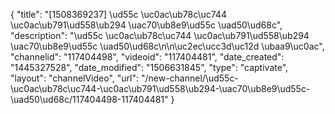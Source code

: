 {
    "title": "[1508369237] \ud55c \uc0ac\ub78c\uc744 \uc0ac\ub791\ud558\ub294 \uac70\ub8e9\ud55c \uad50\ud68c",
    "description": "\ud55c \uc0ac\ub78c\uc744 \uc0ac\ub791\ud558\ub294 \uac70\ub8e9\ud55c \uad50\ud68c\n\n\uc2ec\ucc3d\uc12d \ubaa9\uc0ac",
    "channelid": "117404498",
    "videoid": "117404481",
    "date_created": "1445327528",
    "date_modified": "1506631845",
    "type": "captivate",
    "layout": "channelVideo",
    "url": "\/new-channel\/\ud55c-\uc0ac\ub78c\uc744-\uc0ac\ub791\ud558\ub294-\uac70\ub8e9\ud55c-\uad50\ud68c\/117404498-117404481"
}
